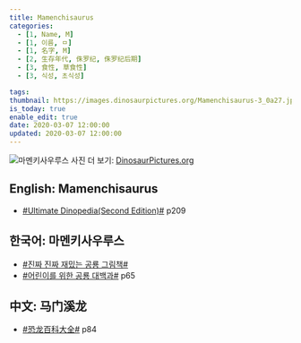 ```yaml
---
title: Mamenchisaurus
categories:
  - [1, Name, M]
  - [1, 이름, ㅁ]
  - [1, 名字, M]
  - [2, 生存年代, 侏罗纪, 侏罗纪后期]
  - [3, 食性, 草食性]
  - [3, 식성, 초식성]

tags:
thumbnail: https://images.dinosaurpictures.org/Mamenchisaurus-3_0a27.jpg
is_today: true
enable_edit: true
date: 2020-03-07 12:00:00
updated: 2020-03-07 12:00:00
---
```

![마멘키사우루스](https://images.dinosaurpictures.org/Mamenchisaurus-3_0a27.jpg)
사진 더 보기: [DinosaurPictures.org](https://dinosaurpictures.org/Mamenchisaurus-pictures)

## English: Mamenchisaurus

- [#Ultimate Dinopedia(Second Edition)#](/books/p/86d06d1161eb1684c26079a0348b5931/) p209

## 한국어: 마멘키사우루스

- [#진짜 진짜 재밌는 공룡 그림책#](/books/p/3289261dc4d846b8a02798617a63ad75/)
- [#어린이를 위한 공룡 대백과#](/books/p/f60f989c24559d39cb141e73aa0754c0/) p65

## 中文: 马门溪龙

- [#恐龙百科大全#](/books/p/6cd4e752e2119c63c607be6bb97d17aa/) p84
